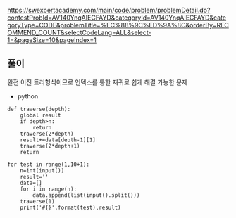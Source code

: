 https://swexpertacademy.com/main/code/problem/problemDetail.do?contestProbId=AV140YnqAIECFAYD&categoryId=AV140YnqAIECFAYD&categoryType=CODE&problemTitle=%EC%88%9C%ED%9A%8C&orderBy=RECOMMEND_COUNT&selectCodeLang=ALL&select-1=&pageSize=10&pageIndex=1
## 풀이
완전 이진 트리형식이므로 인덱스를 통한 재귀로 쉽게 해결 가능한 문제
- python
```
def traverse(depth):
    global result
    if depth>n:
        return
    traverse(2*depth)
    result+=data[depth-1][1]
    traverse(2*depth+1)
    return

for test in range(1,10+1):
    n=int(input())
    result=''
    data=[]
    for i in range(n):
        data.append(list(input().split()))
    traverse(1)
    print('#{}'.format(test),result)
```
